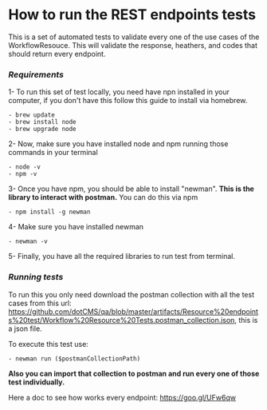 

# How to run the REST endpoints tests 

This is a set of automated tests to validate every one of the use cases of the WorkflowResouce. This will validate the response, heathers, and codes that should return every endpoint. 


### *__Requirements__*
1- To run this set of test locally,  you need have npn installed in your computer, if you don't have this follow this guide to install via homebrew. 
```
- brew update
- brew install node
- brew upgrade node
```
2- Now, make sure you have installed node and npm running those commands in your terminal 
```
- node -v
- npm -v
```

3- Once you have npm, you should be able to install "newman". **This is the library to interact with postman.** You can do this via npm
```
- npm install -g newman
```
4- Make sure you have installed newman
```
- newman -v 
```
5- Finally,  you have all the required libraries to run test from terminal. 

### *__Running tests__*

To run this you only need download the postman collection with all the test cases from this url: https://github.com/dotCMS/qa/blob/master/artifacts/Resource%20endpoints%20test/Workflow%20Resource%20Tests.postman_collection.json, this is a json file. 

To execute this test use: 
``` 
- newman run ($postmanCollectionPath)
```

**Also you can import that collection to postman and run every one of those test individually.** 

Here a doc to see how works every endpoint: https://goo.gl/UFw6qw
